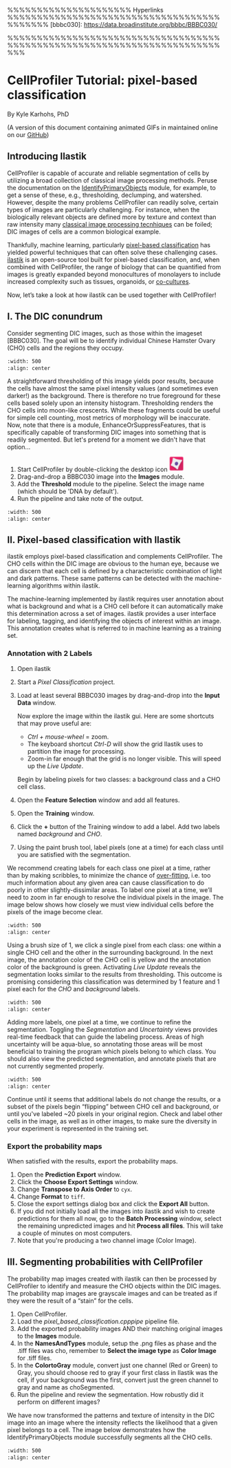 %%%%%%%%%%%%%%%%%%%%% Hyperlinks %%%%%%%%%%%%%%%%%%%%%%%%%%%%%%%%%%%%%%%%%%%
[bbbc030]: https://data.broadinstitute.org/bbbc/BBBC030/

[classical image processing tecnhiques]: http://a.co/dYfHezt

[co-cultures]: https://www.ncbi.nlm.nih.gov/pubmed/26687239

[github]: https://github.com/CellProfiler/tutorials/blob/master/internal_use/docs/PixelClassification/PixelClassification.rst

[identifyprimaryobjects]: http://d1zymp9ayga15t.cloudfront.net/CPmanual/IdentifyPrimaryObjects.html

[ilastik]: http://ilastik.org/

[over-fitting]: https://en.wikipedia.org/wiki/Overfitting

[pixel-based classification]: https://en.wikipedia.org/wiki/Contextual_image_classification
%%%%%%%%%%%%%%%%%%%%%%%%%%%%%%%%%%%%%%%%%%%%%%%%%%%%%%%%%%%%%%%%%%%%%%%%%%%
# CellProfiler Tutorial: pixel-based classification

By Kyle Karhohs, PhD

(A version of this document containing animated GIFs in maintained online on our [GitHub])

## Introducing Ilastik

CellProfiler is capable of accurate and reliable segmentation of cells
by utilizing a broad collection of classical image processing methods.
Peruse the documentation on the [IdentifyPrimaryObjects] module, for
example, to get a sense of these, e.g., thresholding, declumping, and
watershed. However, despite the many problems CellProfiler can readily
solve, certain types of images are particularly challenging. For
instance, when the biologically relevant objects are defined more by
texture and context than raw intensity many [classical image processing tecnhiques] can be foiled; DIC images of cells are a common biological
example.

Thankfully, machine learning, particularly [pixel-based classification]
has yielded powerful techniques that can often solve these challenging
cases. [ilastik] is an open-source tool built for pixel-based
classification, and, when combined with CellProfiler, the range of
biology that can be quantified from images is greatly expanded beyond
monocultures of monolayers to include increased complexity such as
tissues, organoids, or [co-cultures].

Now, let’s take a look at how ilastik can be used together with
CellProfiler!

## I. The DIC conundrum

Consider segmenting DIC images, such as those within the imageset
[BBBC030]. The goal will be to identify individual Chinese Hamster
Ovary (CHO) cells and the regions they occupy.

```{figure} ./TutorialImages/cho01.png
:width: 500
:align: center
```

A straightforward thresholding of this image yields poor results,
because the cells have almost the same pixel intensity values (and
sometimes even darker!) as the background. There is therefore no true
foreground for these cells based solely upon an intensity histogram.
Thresholding renders the CHO cells into moon-like crescents. While these
fragments could be useful for simple cell counting, most metrics of
morphology will be inaccurate. Now, note that there is a module,
EnhanceOrSuppressFeatures, that is specifically capable of transforming
DIC images into something that is readily segmented. But let's pretend
for a moment we didn't have that option...

1. Start CellProfiler by double-clicking the desktop icon <img src="./TutorialImages/CellProfilerLogo.png"  width="35"/>
2. Drag-and-drop a BBBC030 image into the **Images** module.
3. Add the **Threshold** module to the pipeline. Select the image name (which should be 'DNA by default').
4. Run the pipeline and take note of the output.

```{figure} ./TutorialImages/cho01_threshold.png
:width: 500
:align: center
```

## II. Pixel-based classification with Ilastik

ilastik employs pixel-based classification and complements CellProfiler.
The CHO cells within the DIC image are obvious to the human eye, because
we can discern that each cell is defined by a characteristic combination
of light and dark patterns. These same patterns can be detected with the
machine-learning algorithms within ilastik.

The machine-learning implemented by ilastik requires user annotation
about what is background and what is a CHO cell before it can
automatically make this determination across a set of images. ilastik
provides a user interface for labeling, tagging, and identifying the
objects of interest within an image. This annotation creates what is
referred to in machine learning as a training set.

### Annotation with 2 Labels

1. Open ilastik

2. Start a *Pixel Classification* project.

3. Load at least several BBBC030 images by drag-and-drop into the **Input Data** window.

   Now explore the image within the ilastik gui. Here are some shortcuts
   that may prove useful are:

   - *Ctrl + mouse-wheel* = zoom.
   - The keyboard shortcut *Ctrl-D* will show the grid Ilastik uses to
     partition the image for processing.
   - Zoom-in far enough that the grid is no longer visible. This will
     speed up the *Live Update*.

   Begin by labeling pixels for two classes: a background class and a
   CHO cell class.

4. Open the **Feature Selection** window and add all features.
5. Open the **Training** window.
6. Click the **+** button of the Training window to add a label. Add two
   labels named *background* and *CHO*.
7. Using the paint brush tool, label pixels (one at a time) for each
   class until you are satisfied with the segmentation.

We recommend creating labels for each class one pixel at a time, rather
than by making scribbles, to minimize the chance of [over-fitting],
i.e. too much information about any given area can cause classification
to do poorly in other slightly-dissimilar areas. To label one pixel at a
time, we’ll need to zoom in far enough to resolve the individual pixels
in the image. The image below shows how closely we must view individual
cells before the pixels of the image become clear.

```{figure} ./TutorialImages/gridzoom.gif
:width: 500
:align: center
```

Using a brush size of 1, we click a single pixel from each class: one
within a single CHO cell and the other in the surrounding background. In
the next image, the annotation color of the CHO cell is yellow and the
annotation color of the background is green. Activating *Live Update*
reveals the segmentation looks similar to the results from thresholding.
This outcome is promising considering this classification was determined
by 1 feature and 1 pixel each for the *CHO* and *background* labels.

```{figure} ./TutorialImages/Label2pixels.gif
:width: 500
:align: center
```

Adding more labels, one pixel at a time, we continue to refine the
segmentation. Toggling the *Segmentation* and *Uncertainty* views
provides real-time feedback that can guide the labeling process. Areas
of high uncertainty will be aqua-blue, so annotating those areas will be
most beneficial to training the program which pixels belong to which
class. You should also view the predicted segmentation, and annotate
pixels that are not currently segmented properly.

```{figure} ./TutorialImages/labeling.gif
:width: 500
:align: center
```

Continue until it seems that additional labels do not change the
results, or a subset of the pixels begin “flipping” between CHO cell and
background, or until you've labeled ~20 pixels in your original region. Check and label other cells in the image, as well as in
other images, to make sure the diversity in your experiment is
represented in the training set.

### Export the probability maps

When satisfied with the results, export the probability maps.

1. Open the **Prediction Export** window.
2. Click the **Choose Export Settings** window.
3. Change **Transpose to Axis Order** to `cyx`.
4. Change **Format** to `tiff`.
5. Close the export settings dialog box and click the **Export All** button.
6. If you did not initially load all the images into ilastik and wish to create predictions for them all now, go to the **Batch Processing** window, select the remaining unpredicted images and hit **Process all files**.  This will take a couple of minutes on most computers.
7. Note that you're producing a two channel image (Color Image).

## III. Segmenting probabilities with CellProfiler

The probability map images created with ilastik can then be processed by
CellProfiler to identify and measure the CHO objects within the DIC
images. The probability map images are grayscale images and can be
treated as if they were the result of a “stain” for the cells.

1. Open CellProfiler.
2. Load the *pixel_based_classification.cpppipe* pipeline file.
3. Add the exported probability images AND their matching original images to the **Images** module.
4. In the **NamesAndTypes** module, setup the .png files as phase and the .tiff files was cho, remember to **Select the image type** as **Color Image** for .tiff files.
5. In the **ColortoGray** module, convert just one channel (Red or Green) to Gray, you should choose red to gray if your first class in Ilastik was the cell, if your background was the first, convert just the green channel to gray and name as choSegmented.
6. Run the pipeline and review the segmentation.  How robustly did it perform on different images?

We have now transformed the patterns and texture of intensity in the
DIC image into an image where the intensity reflects the likelihood that
a given pixel belongs to a cell. The image below demonstrates how the
IdentifyPrimaryObjects module successfully segments all the CHO cells.

```{figure} ./TutorialImages/cho01_segmentation.png
:width: 500
:align: center
```